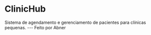 # ClinicHub
Sistema de agendamento e gerenciamento de pacientes para clínicas pequenas. --- Feito por Abner 

